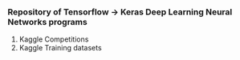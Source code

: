 ### Repository of Tensorflow -> Keras Deep Learning Neural Networks programs
1. Kaggle Competitions
2. Kaggle Training datasets
